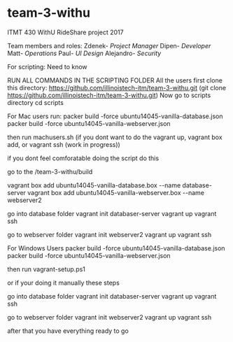 # team-3-withu
ITMT 430 WithU RideShare project 2017

Team members and roles:
Zdenek- *Project Manager*
Dipen- *Developer*
Matt- *Operations*
Paul- *UI Design* 
Alejandro- *Security*


For scripting: Need to know

RUN ALL COMMANDS IN THE SCRIPTING FOLDER
All the users first clone this directory:
https://github.com/illinoistech-itm/team-3-withu.git
(git clone https://github.com/illinoistech-itm/team-3-withu.git)
Now go to scripts directory
cd scripts

For Mac users run:
packer build -force ubuntu14045-vanilla-database.json
packer build -force ubuntu14045-vanilla-webserver.json

then run machusers.sh (if you dont want to do the vagrant up, vagrant box add, or vagrant ssh (work in progress))

if you dont feel comforatable doing the script do this

go to the /team-3-withu/build

vagrant box add ubuntu14045-vanilla-database.box --name database-server
vagrant box add ubuntu14045-vanilla-webserver.box --name webserver2

go into database folder
vagrant init databaser-server
vagrant up
vagrant ssh

go to webserver folder 
vagrant init webserver2
vagrant up 
vagrant ssh

For Windows Users
packer build -force ubuntu14045-vanilla-database.json
packer build -force ubuntu14045-vanilla-webserver.json

then run vagrant-setup.ps1 

or if your doing it manually these steps

go into database folder
vagrant init databaser-server
vagrant up
vagrant ssh

go to webserver folder 
vagrant init webserver2
vagrant up 
vagrant ssh

after that you have everything ready to go

 

